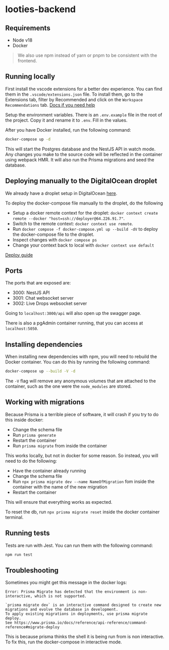 # looties-backend

## Requirements

- Node v18
- Docker

> We also use npm instead of yarn or pnpm to be consistent with the frontend.

## Running locally

First install the vscode extensions for a better dev experience. You can find them in the `.vscode/extensions.json` file. To install them, go to the Extensions tab, filter by Recommended and click on the `Workspace Recommendations` tab. [Docs if you need help](https://code.visualstudio.com/docs/editor/extension-marketplace#_extensions-view-filter-and-commands)

Setup the environment variables. There is an `.env.example` file in the root of the project. Copy it and rename it to `.env`. Fill in the values.

After you have Docker installed, run the following command:

```bash
docker-compose up -d
```

This will start the Postgres database and the NestJS API in watch mode. Any changes you make to the source code will be reflected in the container using webpack HMR. It will also run the Prisma migrations and seed the database.

## Deploying manually to the DigitalOcean droplet

We already have a droplet setup in DigitalOcean [here](https://cloud.digitalocean.com/droplets/358593516/graphs?i=6686cd&period=hour).

To deploy the docker-compose file manually to the droplet, do the following

- Setup a docker remote context for the droplet: `docker context create remote --docker "host=ssh://deployer@64.226.91.7"`.
- Switch to the remote context: `docker context use remote`.
- Run `docker compose -f docker-compose.yml up --build -dV` to deploy the docker-compose file to the droplet.
- Inspect changes with `docker compose ps`
- Change your context back to local with `docker context use default`

[Deploy guide](https://danielwachtel.com/devops/deploying-multiple-dockerized-apps-digitalocean-docker-compose-contexts)

## Ports

The ports that are exposed are:

- 3000: NestJS API
- 3001: Chat websocket server
- 3002: Live Drops websocket server

Going to `localhost:3000/api` will also open up the swagger page.

There is also a pgAdmin container running, that you can access at `localhost:5050`.

## Installing dependencies

When installing new dependencies with npm, you will need to rebuild the Docker container. You can do this by running the following command:

```bash
docker-compose up --build -V -d
```

The `-V` flag will remove any anonymous volumes that are attached to the container, such as the one were the `node_modules` are stored.

## Working with migrations

Because Prisma is a terrible piece of software, it will crash if you try to do this inside docker:

  - Change the schema file
  - Run `prisma generate`
  - Restart the container
  - Run `prisma migrate` from inside the container

This works locally, but not in docker for some reason. So instead, you will need to do the following:

  - Have the container already running
  - Change the schema file
  - Run `npx prisma migrate dev --name NameOfMigration` fom inside the container with the name of the new migration
  - Restart the container

This will ensure that everything works as expected.

To reset the db, run `npx prisma migrate reset` inside the docker container terminal.

## Running tests

Tests are run with Jest. You can run them with the following command:

```bash
npm run test
```

## Troubleshooting

Sometimes you might get this message in the docker logs:

```
Error: Prisma Migrate has detected that the environment is non-interactive, which is not supported.

`prisma migrate dev` is an interactive command designed to create new migrations and evolve the database in development.
To apply existing migrations in deployments, use prisma migrate deploy.
See https://www.prisma.io/docs/reference/api-reference/command-reference#migrate-deploy
```

This is because prisma thinks the shell it is being run from is non interactive. To fix this, run the docker-compose in interactive mode.